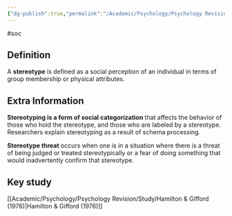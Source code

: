 ```yaml
---
{"dg-publish":true,"permalink":"/Academic/Psychology/Psychology Revision/Topics/Stereotypes/"}
---
```


#soc
## Definition
A **stereotype** is defined as a social perception of an individual in terms of group membership or physical attributes.

## Extra Information
**Stereotyping is a form of social categorization** that affects the behavior of those who hold the stereotype, and those who are labeled by a stereotype. Researchers explain stereotyping as a result of schema processing.

**Stereotype threat** occurs when one is in a situation where there is a threat of being judged or treated stereotypically or a fear of doing something that would inadvertently confirm that stereotype.


## Key study
[[Academic/Psychology/Psychology Revision/Study/Hamilton & Gifford (1976)\|Hamilton & Gifford (1976)]] 